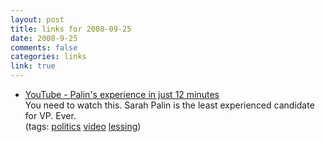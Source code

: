 ```yaml
--- 
layout: post
title: links for 2008-09-25
date: 2008-9-25
comments: false
categories: links
link: true
---
```

<ul class="delicious">
	<li>
<div class="delicious-link"><a href="http://www.youtube.com/watch?v=9hnrZrlxjI0">YouTube - Palin's experience in just 12 minutes</a></div>
<div class="delicious-extended">You need to watch this.  Sarah Palin is the least experienced candidate for VP. Ever.</div>
<div class="delicious-tags">(tags: <a href="http://delicious.com/zanshin/politics">politics</a> <a href="http://delicious.com/zanshin/video">video</a> <a href="http://delicious.com/zanshin/lessing">lessing</a>)</div></li>
</ul>
